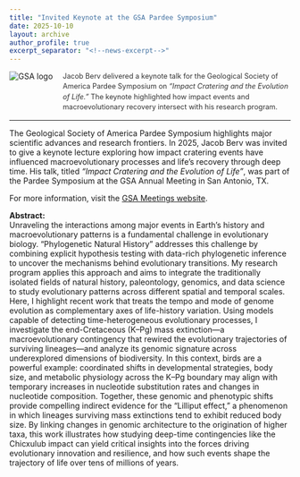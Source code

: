 ```yaml
---
title: "Invited Keynote at the GSA Pardee Symposium"
date: 2025-10-10
layout: archive
author_profile: true
excerpt_separator: "<!--news-excerpt-->"
---
```


<div class="flex-container" style="display: flex; align-items: flex-start;">
  <img src="https://www.geosociety.org/images/GSA/logo/headerlogo.svg" 
       style="max-height: 150px; width: auto; max-width: 100%; margin-right: 18px; flex-shrink: 0;" 
       alt="GSA logo"/>
  <p style="font-size: 0.9em; margin: 0; flex-grow: 1; align-self: flex-start; text-align: left; line-height: 1.45; color: #333;">
    Jacob Berv delivered a keynote talk for the Geological Society of America Pardee Symposium on 
    <em>“Impact Cratering and the Evolution of Life.”</em> The keynote highlighted how impact events and 
    macroevolutionary recovery intersect with his research program.
  </p>
</div>

<style>
  @media (max-width: 768px) {
    .flex-container {
      flex-direction: column;
      align-items: flex-start;
    }

    .flex-container img {
      margin-right: 0;
      margin-bottom: 10px;
    }

    .flex-container p {
      text-align: left;
      width: 100%;
    }
  }
</style>

<!--news-excerpt-->
<hr>
The Geological Society of America Pardee Symposium highlights major scientific advances and research frontiers. In 2025, Jacob Berv was invited to give a keynote lecture exploring how impact cratering events have influenced macroevolutionary processes and life’s recovery through deep time. His talk, titled <em>“Impact Cratering and the Evolution of Life”</em>, was part of the Pardee Symposium at the GSA Annual Meeting in San Antonio, TX.

For more information, visit the <a href="https://gsameetings.secure-platform.com/connects25/solicitations/103002/sessiongallery/schedule/items/95017/application/11105" target="_blank">GSA Meetings website</a>.

<strong>Abstract:</strong><br>
Unraveling the interactions among major events in Earth’s history and macroevolutionary patterns is a fundamental challenge in evolutionary biology. “Phylogenetic Natural History” addresses this challenge by combining explicit hypothesis testing with data-rich phylogenetic inference to uncover the mechanisms behind evolutionary transitions. My research program applies this approach and aims to integrate the traditionally isolated fields of natural history, paleontology, genomics, and data science to study evolutionary patterns across different spatial and temporal scales. Here, I highlight recent work that treats the tempo and mode of genome evolution as complementary axes of life-history variation. Using models capable of detecting time-heterogeneous evolutionary processes, I investigate the end-Cretaceous (K–Pg) mass extinction—a macroevolutionary contingency that rewired the evolutionary trajectories of surviving lineages—and analyze its genomic signature across underexplored dimensions of biodiversity. In this context, birds are a powerful example: coordinated shifts in developmental strategies, body size, and metabolic physiology across the K–Pg boundary may align with temporary increases in nucleotide substitution rates and changes in nucleotide composition. Together, these genomic and phenotypic shifts provide compelling indirect evidence for the “Lilliput effect,” a phenomenon in which lineages surviving mass extinctions tend to exhibit reduced body size. By linking changes in genomic architecture to the origination of higher taxa, this work illustrates how studying deep-time contingencies like the Chicxulub impact can yield critical insights into the forces driving evolutionary innovation and resilience, and how such events shape the trajectory of life over tens of millions of years.